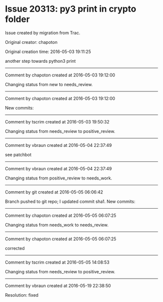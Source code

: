 # Issue 20313: py3 print in crypto folder

Issue created by migration from Trac.

Original creator: chapoton

Original creation time: 2016-05-03 19:11:25

another step towards python3 print


---

Comment by chapoton created at 2016-05-03 19:12:00

Changing status from new to needs_review.


---

Comment by chapoton created at 2016-05-03 19:12:00

New commits:


---

Comment by tscrim created at 2016-05-03 19:50:32

Changing status from needs_review to positive_review.


---

Comment by vbraun created at 2016-05-04 22:37:49

see patchbot


---

Comment by vbraun created at 2016-05-04 22:37:49

Changing status from positive_review to needs_work.


---

Comment by git created at 2016-05-05 06:06:42

Branch pushed to git repo; I updated commit sha1. New commits:


---

Comment by chapoton created at 2016-05-05 06:07:25

Changing status from needs_work to needs_review.


---

Comment by chapoton created at 2016-05-05 06:07:25

corrected


---

Comment by tscrim created at 2016-05-05 14:08:53

Changing status from needs_review to positive_review.


---

Comment by vbraun created at 2016-05-19 22:38:50

Resolution: fixed
